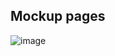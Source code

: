 ## Mockup pages 
![image](https://user-images.githubusercontent.com/106769498/226216955-3bcff435-bebe-44b7-af12-cf894d6482be.png)
